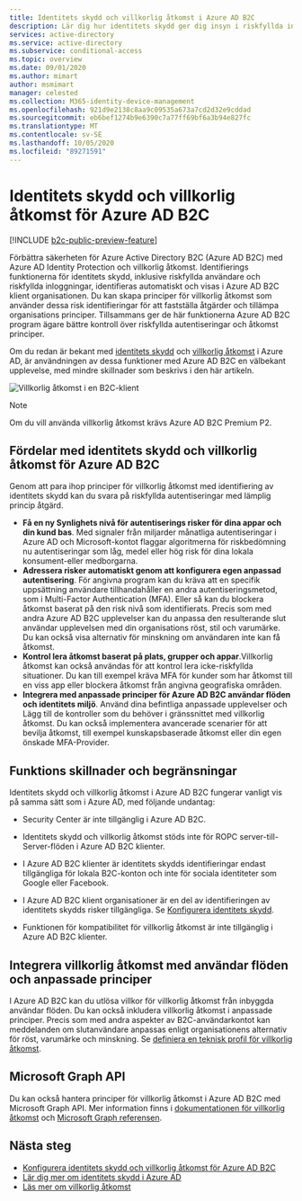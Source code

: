 ```yaml
---
title: Identitets skydd och villkorlig åtkomst i Azure AD B2C
description: Lär dig hur identitets skydd ger dig insyn i riskfyllda inloggningar och risk identifieringar. Ta reda på hur och villkorlig åtkomst gör att du kan genomdriva organisations principer baserat på risk händelser i Azure AD B2C klienter.
services: active-directory
ms.service: active-directory
ms.subservice: conditional-access
ms.topic: overview
ms.date: 09/01/2020
ms.author: mimart
author: msmimart
manager: celested
ms.collection: M365-identity-device-management
ms.openlocfilehash: 921d9e2138c8aa9c09535a673a7cd2d32e9cddad
ms.sourcegitcommit: eb6bef1274b9e6390c7a77ff69bf6a3b94e827fc
ms.translationtype: MT
ms.contentlocale: sv-SE
ms.lasthandoff: 10/05/2020
ms.locfileid: "89271591"
---
```

# <a name="identity-protection-and-conditional-access-for-azure-ad-b2c"></a>Identitets skydd och villkorlig åtkomst för Azure AD B2C

[!INCLUDE [b2c-public-preview-feature](../../includes/active-directory-b2c-public-preview.md)]

Förbättra säkerheten för Azure Active Directory B2C (Azure AD B2C) med Azure AD Identity Protection och villkorlig åtkomst. Identifierings funktionerna för identitets skydd, inklusive riskfyllda användare och riskfyllda inloggningar, identifieras automatiskt och visas i Azure AD B2C klient organisationen. Du kan skapa principer för villkorlig åtkomst som använder dessa risk identifieringar för att fastställa åtgärder och tillämpa organisations principer. Tillsammans ger de här funktionerna Azure AD B2C program ägare bättre kontroll över riskfyllda autentiseringar och åtkomst principer.
  
Om du redan är bekant med [identitets skydd](../active-directory/identity-protection/overview-identity-protection.md) och [villkorlig åtkomst](../active-directory/conditional-access/overview.md) i Azure AD, är användningen av dessa funktioner med Azure AD B2C en välbekant upplevelse, med mindre skillnader som beskrivs i den här artikeln.

![Villkorlig åtkomst i en B2C-klient](media/conditional-access-identity-protection-overview/conditional-access-b2c.png)

> [!NOTE]
> Om du vill använda villkorlig åtkomst krävs Azure AD B2C Premium P2.

## <a name="benefits-of-identity-protection-and-conditional-access-for-azure-ad-b2c"></a>Fördelar med identitets skydd och villkorlig åtkomst för Azure AD B2C  

Genom att para ihop principer för villkorlig åtkomst med identifiering av identitets skydd kan du svara på riskfyllda autentiseringar med lämplig princip åtgärd.

- **Få en ny Synlighets nivå för autentiserings risker för dina appar och din kund bas**. Med signaler från miljarder månatliga autentiseringar i Azure AD och Microsoft-kontot flaggar algoritmerna för riskbedömning nu autentiseringar som låg, medel eller hög risk för dina lokala konsument-eller medborgarna.
- **Adressera risker automatiskt genom att konfigurera egen anpassad autentisering**. För angivna program kan du kräva att en specifik uppsättning användare tillhandahåller en andra autentiseringsmetod, som i Multi-Factor Authentication (MFA). Eller så kan du blockera åtkomst baserat på den risk nivå som identifierats. Precis som med andra Azure AD B2C upplevelser kan du anpassa den resulterande slut användar upplevelsen med din organisations röst, stil och varumärke. Du kan också visa alternativ för minskning om användaren inte kan få åtkomst.
- **Kontrol lera åtkomst baserat på plats, grupper och appar**.Villkorlig åtkomst kan också användas för att kontrol lera icke-riskfyllda situationer. Du kan till exempel kräva MFA för kunder som har åtkomst till en viss app eller blockera åtkomst från angivna geografiska områden.
- **Integrera med anpassade principer för Azure AD B2C användar flöden och identitets miljö**. Använd dina befintliga anpassade upplevelser och Lägg till de kontroller som du behöver i gränssnittet med villkorlig åtkomst. Du kan också implementera avancerade scenarier för att bevilja åtkomst, till exempel kunskapsbaserade åtkomst eller din egen önskade MFA-Provider.

## <a name="feature-differences-and-limitations"></a>Funktions skillnader och begränsningar

Identitets skydd och villkorlig åtkomst i Azure AD B2C fungerar vanligt vis på samma sätt som i Azure AD, med följande undantag:

- Security Center är inte tillgänglig i Azure AD B2C.

- Identitets skydd och villkorlig åtkomst stöds inte för ROPC server-till-Server-flöden i Azure AD B2C klienter.

- I Azure AD B2C klienter är identitets skydds identifieringar endast tillgängliga för lokala B2C-konton och inte för sociala identiteter som Google eller Facebook.

- I Azure AD B2C klient organisationer är en del av identifieringen av identitets skydds risker tillgängliga. Se [Konfigurera identitets skydd](conditional-access-identity-protection-setup.md#set-up-identity-protection).

- Funktionen för kompatibilitet för villkorlig åtkomst är inte tillgänglig i Azure AD B2C klienter.


## <a name="integrate-conditional-access-with-user-flows-and-custom-policies"></a>Integrera villkorlig åtkomst med användar flöden och anpassade principer

I Azure AD B2C kan du utlösa villkor för villkorlig åtkomst från inbyggda användar flöden. Du kan också inkludera villkorlig åtkomst i anpassade principer. Precis som med andra aspekter av B2C-användarkontot kan meddelanden om slutanvändare anpassas enligt organisationens alternativ för röst, varumärke och minskning. Se [definiera en teknisk profil för villkorlig åtkomst](conditional-access-technical-profile.md).

## <a name="microsoft-graph-api"></a>Microsoft Graph API

Du kan också hantera principer för villkorlig åtkomst i Azure AD B2C med Microsoft Graph API. Mer information finns i [dokumentationen för villkorlig åtkomst](../active-directory/conditional-access/overview.md) och [Microsoft Graph referensen](https://docs.microsoft.com/graph/api/resources/conditionalaccesspolicy?view=graph-rest-beta.md).

## <a name="next-steps"></a>Nästa steg

- [Konfigurera identitets skydd och villkorlig åtkomst för Azure AD B2C](conditional-access-identity-protection-setup.md)
- [Lär dig mer om identitets skydd i Azure AD](../active-directory/identity-protection/overview-identity-protection.md)
- [Läs mer om villkorlig åtkomst](../active-directory/conditional-access/overview.md)
